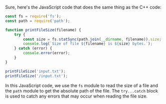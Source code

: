 Sure, here's the JavaScript code that does the same thing as the C++ code:
```javascript
const fs = require('fs');
const path = require('path');

function printFileSize(filename) {
    try {
        const size = fs.statSync(path.join(__dirname, filename)).size;
        console.log(`Size of file ${filename} is ${size} bytes.`);
    } catch (error) {
        console.error(error);
    }
}

printFileSize('input.txt');
printFileSize('/input.txt');
```
In this JavaScript code, we use the `fs` module to read the size of a file and the `path` module to get the absolute path of the file. The `try...catch` block is used to catch any errors that may occur when reading the file size.

